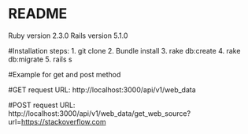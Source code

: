 # README

Ruby version 2.3.0
Rails version 5.1.0

#Installation steps:
	1. git clone
	2. Bundle install
	3. rake db:create
	4. rake db:migrate
	5. rails s

#Example for get and post method

#GET request
  URL: http://localhost:3000/api/v1/web_data

#POST request
  URL: http://localhost:3000/api/v1/web_data/get_web_source?url=https://stackoverflow.com

